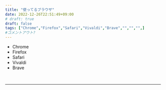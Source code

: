 ```yaml
---
title: "使ってるブラウザ"
date: 2022-12-26T22:51:49+09:00
# draft: true
draft: false
tags: ["Chrome","Firefox","Safari","Vivaldi","Brave","","","",]
#コメントアウト?
---
```


- Chrome
- Firefox
- Safari
- Vivaldi
- Brave

&nbsp;
<!--more-->
----
&nbsp;

<!--コメントアウト-->
<!--more-->
<!-- 

空白を入れたい時に使う
&nbsp;

-->